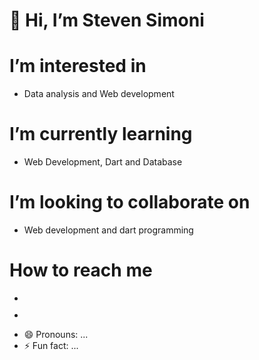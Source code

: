 # 👋 Hi, I’m Steven Simoni
# I’m interested in 
- Data analysis and Web development
# I’m currently learning 
- Web Development, Dart and Database
# I’m looking to collaborate on 
- Web development and dart programming
# How to reach me 
- <a href="https://twitter.com/stedoh_tz">
- <svg xmlns="http://www.w3.org/2000/svg" viewBox="0 0 24 24" width="24" height="24">
    <!-- SVG path here -->
  </svg>
</a>
    
- 😄 Pronouns: ...
- ⚡ Fun fact: ...

<!---
Stedoh55/Stedoh55 is a ✨ special ✨ repository because its `README.md` (this file) appears on your GitHub profile.
You can click the Preview link to take a look at your changes.
--->
